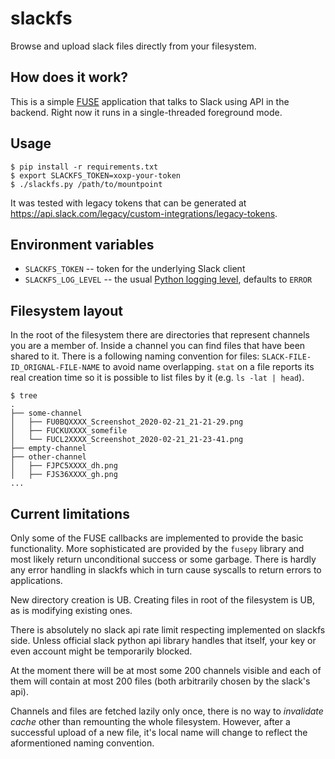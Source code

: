 # slackfs
Browse and upload slack files directly from your filesystem.

## How does it work?
This is a simple [FUSE](https://en.wikipedia.org/wiki/Filesystem_in_Userspace) application that
talks to Slack using API in the backend. Right now it runs in a single-threaded foreground mode.

## Usage
```
$ pip install -r requirements.txt
$ export SLACKFS_TOKEN=xoxp-your-token
$ ./slackfs.py /path/to/mountpoint
```
It was tested with legacy tokens that can be generated at https://api.slack.com/legacy/custom-integrations/legacy-tokens.

## Environment variables
- `SLACKFS_TOKEN` -- token for the underlying Slack client
- `SLACKFS_LOG_LEVEL`  -- the usual [Python logging level](https://docs.python.org/3/library/logging.html#levels),
  defaults to `ERROR`

## Filesystem layout
In the root of the filesystem there are directories that represent channels you are a member of.
Inside a channel you can find files that have been shared to it. There is a following naming
convention for files: `SLACK-FILE-ID_ORIGNAL-FILE-NAME` to avoid name overlapping. `stat` on a file
reports its real creation time so it is possible to list files by it (e.g. `ls -lat | head`).

```
$ tree
.
├── some-channel
│   ├── FU0BQXXXX_Screenshot_2020-02-21_21-21-29.png
│   ├── FUCKUXXXX_somefile
│   └── FUCL2XXXX_Screenshot_2020-02-21_21-23-41.png
├── empty-channel
├── other-channel
│   ├── FJPC5XXXX_dh.png
│   ├── FJS36XXXX_gh.png
...
```

## Current limitations
Only some of the FUSE callbacks are implemented to provide the basic functionality. More sophisticated
are provided by the `fusepy` library and most likely return unconditional success or some garbage.
There is hardly any error handling in slackfs which in turn cause syscalls to return errors to applications.

New directory creation is UB. Creating files in root of the filesystem is UB, as is modifying existing ones.

There is absolutely no slack api rate limit respecting implemented on slackfs side. Unless official slack
python api library handles that itself, your key or even account might be temporarily blocked.

At the moment there will be at most some 200 channels visible and each of them will contain at most 200
files (both arbitrarily chosen by the slack's api).

Channels and files are fetched lazily only once, there is no way to *invalidate cache* other than remounting
the whole filesystem. However, after a successful upload of a new file, it's local name will change to reflect
the aformentioned naming convention.
